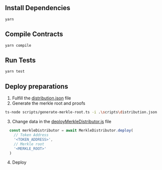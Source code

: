 
## Install Dependencies

`yarn`

## Compile Contracts

`yarn compile`

## Run Tests

`yarn test`

## Deploy preparations

1) Fulfill the [distribution.json](scripts/distribution.json) file
2) Generate the merkle root and proofs

```bash
ts-node scripts/generate-merkle-root.ts -i .\scripts\distribution.json
```
3) Change data in the [deployMerkleDistributor.js](scripts/deployMerkleDistributor.js) file

```ts
  const merkleDistributor = await MerkleDistributor.deploy(
    // Token Address
    '<TOKEN_ADDRESS>',
    // Merkle root
    '<MERKLE_ROOT>'
  )
```
4) Deploy
```bash

```

